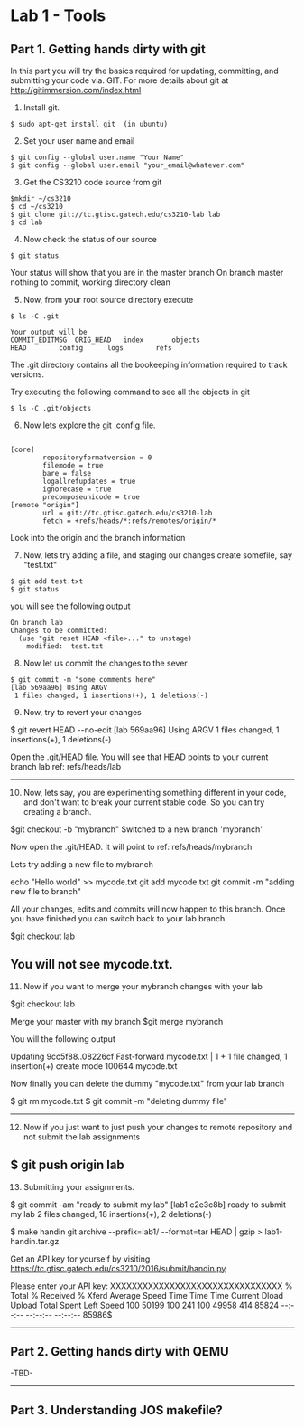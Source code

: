 # Lab 1 - Tools

## Part 1. Getting hands dirty with git

In this part you will try the basics required for updating, 
committing, and submitting your code via. GIT. For more 
details about git at http://gitimmersion.com/index.html


1. Install git. 

```
$ sudo apt-get install git  (in ubuntu)
```

2. Set your user name and email

```
$ git config --global user.name "Your Name"
$ git config --global user.email "your_email@whatever.com"
```

3. Get the CS3210 code source from git

```
$mkdir ~/cs3210
$ cd ~/cs3210
$ git clone git://tc.gtisc.gatech.edu/cs3210-lab lab
$ cd lab
```

4. Now check the status of our source 

```
$ git status
```

Your status will show that you are in the master branch
On branch master
nothing to commit, working directory clean


5. Now, from your root source directory execute

```
$ ls -C .git

Your output will be
COMMIT_EDITMSG	ORIG_HEAD	index		objects
HEAD		config		logs		refs
```


The .git directory contains all the bookeeping information required
to track versions.

Try executing the following command to see all the objects in git

```
$ ls -C .git/objects
```


6. Now lets explore the git .config file.

```

[core]
        repositoryformatversion = 0
        filemode = true
        bare = false
        logallrefupdates = true
        ignorecase = true
        precomposeunicode = true
[remote "origin"]
        url = git://tc.gtisc.gatech.edu/cs3210-lab
        fetch = +refs/heads/*:refs/remotes/origin/*

```
Look into the origin and the branch information


7. Now, lets try adding a file, and staging our changes
create somefile, say "test.txt"

```
$ git add test.txt
$ git status
```


you will see the following output

```
On branch lab
Changes to be committed:
  (use "git reset HEAD <file>..." to unstage)
	modified:  test.txt
```


8. Now let us commit the changes to the sever

```
$ git commit -m "some comments here"
[lab 569aa96] Using ARGV
 1 files changed, 1 insertions(+), 1 deletions(-)
```


9. Now, try to revert your changes

$ git revert HEAD --no-edit
[lab 569aa96] Using ARGV
 1 files changed, 1 insertions(+), 1 deletions(-)

Open the .git/HEAD file. You will see that HEAD points to your 
current branch lab ref: refs/heads/lab

---------------------------

10. Now, lets say, you are experimenting something different in your code, and don't 
want to break your current stable code. So you can try creating a branch.

$git checkout -b "mybranch"
 Switched to a new branch 'mybranch'

Now open the .git/HEAD. It will point to ref: refs/heads/mybranch

Lets try adding a new file to mybranch

echo "Hello world" >> mycode.txt
git add mycode.txt
git commit -m "adding new file to branch"

All your changes, edits and commits will now happen to this branch.
Once you have finished you can switch back to your lab branch

$git checkout lab

You will not see mycode.txt.
------------------------------

11. Now if you want to merge your mybranch changes with your lab

$git checkout lab

Merge your master with my branch
$git merge mybranch 

You will the following output

Updating 9cc5f88..08226cf
Fast-forward
 mycode.txt | 1 +
 1 file changed, 1 insertion(+)
 create mode 100644 mycode.txt

Now finally you can delete the dummy "mycode.txt" from your 
lab branch
 
$ git rm mycode.txt
$ git commit -m "deleting dummy file"

---------------------------------
12. Now if you just want to just push your changes to 
remote repository and not submit the lab assignments

$ git push origin lab
---------------------------------

13. Submitting your assignments.

$ git commit -am "ready to submit my lab"
[lab1 c2e3c8b] ready to submit my lab
 2 files changed, 18 insertions(+), 2 deletions(-)

$ make handin
git archive --prefix=lab1/ --format=tar HEAD | gzip > lab1-handin.tar.gz

Get an API key for yourself by visiting https://tc.gtisc.gatech.edu/cs3210/2016/submit/handin.py

Please enter your API key: XXXXXXXXXXXXXXXXXXXXXXXXXXXXXXXX
  % Total    % Received % Xferd  Average Speed   Time    Time     Time  Current
                                 Dload  Upload   Total   Spent    Left  Speed
100 50199  100   241  100 49958    414  85824 --:--:-- --:--:-- --:--:-- 85986$

-----------------------------------------------------------------------
Part 2. Getting hands dirty with QEMU 
-----------------------------------------------------------------------
-TBD-



-----------------------------------------------------------------------
Part 3. Understanding JOS makefile?
-----------------------------------------------------------------------


